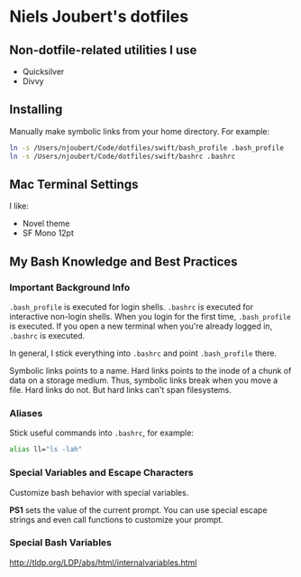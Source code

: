 # Niels Joubert's dotfiles

## Non-dotfile-related utilities I use

- Quicksilver
- Divvy

## Installing

Manually make symbolic links from your home directory. For example:

```bash
ln -s /Users/njoubert/Code/dotfiles/swift/bash_profile .bash_profile
ln -s /Users/njoubert/Code/dotfiles/swift/bashrc .bashrc
```

## Mac Terminal Settings

I like:

- Novel theme
- SF Mono 12pt

## My Bash Knowledge and Best Practices

### Important Background Info

`.bash_profile` is executed for login shells. `.bashrc` is executed for interactive non-login shells. When you login for the first time, `.bash_profile` is executed. If you open a new terminal when you're already logged in, `.bashrc` is executed. 

In general, I stick everything into `.bashrc` and point `.bash_profile` there.


Symbolic links points to a name. Hard links points to the inode of a chunk of data on a storage medium. Thus, symbolic links break when you move a file. Hard links do not. But hard links can't span filesystems.


### Aliases

Stick useful commands into `.bashrc`, for example:

```bash
alias ll="ls -lah"
```

### Special Variables and Escape Characters

Customize bash behavior with special variables.

**PS1** sets the value of the current prompt. You can use special escape strings and even call functions to customize your prompt.

### Special Bash Variables

http://tldp.org/LDP/abs/html/internalvariables.html